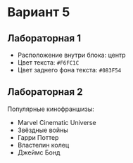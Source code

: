 # Вариант 5 

## Лабораторная 1 
- Расположение внутри блока: центр 
- Цвет текста: `#F6FC1C` 
- Цвет заднего фона текста: `#083F54` 

## Лабораторная 2 
Популярные кинофраншизы:
- Marvel Cinematic Universe
- Звёздные войны
- Гарри Поттер
- Властелин колец
- Джеймс Бонд